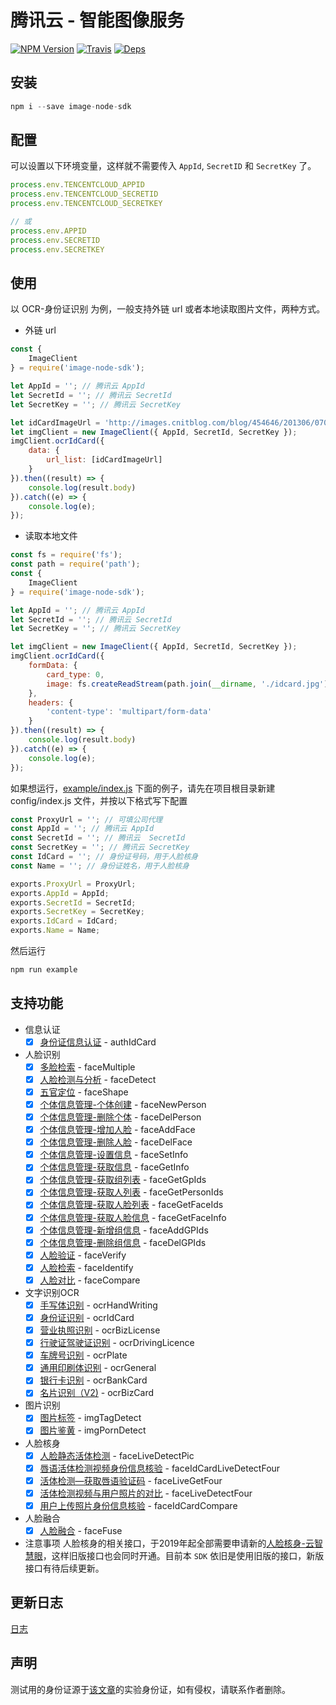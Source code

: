 # 腾讯云 - 智能图像服务

[![NPM Version](https://img.shields.io/npm/v/image-node-sdk.svg?style=flat)](https://www.npmjs.com/package/image-node-sdk)
[![Travis](https://img.shields.io/travis/TencentCloudBase/image-node-sdk.svg)](https://travis-ci.org/TencentCloudBase/image-node-sdk)
[![Deps](https://david-dm.org/TencentCloudBase/image-node-sdk.svg)](https://david-dm.org/TencentCloudBase/image-node-sdk)

## 安装

```javascript
npm i --save image-node-sdk
```

## 配置

可以设置以下环境变量，这样就不需要传入 `AppId`, `SecretID` 和 `SecretKey` 了。
```javascript
process.env.TENCENTCLOUD_APPID
process.env.TENCENTCLOUD_SECRETID
process.env.TENCENTCLOUD_SECRETKEY

// 或
process.env.APPID
process.env.SECRETID
process.env.SECRETKEY
```

## 使用

以 OCR-身份证识别 为例，一般支持外链 url 或者本地读取图片文件，两种方式。

* 外链 url

```javascript
const {
    ImageClient
} = require('image-node-sdk');

let AppId = ''; // 腾讯云 AppId
let SecretId = ''; // 腾讯云 SecretId
let SecretKey = ''; // 腾讯云 SecretKey

let idCardImageUrl = 'http://images.cnitblog.com/blog/454646/201306/07090518-029ff26fac014d72a7786937e8319c78.jpg';
let imgClient = new ImageClient({ AppId, SecretId, SecretKey });
imgClient.ocrIdCard({
    data: {
        url_list: [idCardImageUrl]
    }
}).then((result) => {
    console.log(result.body)
}).catch((e) => {
    console.log(e);
});
```
* 读取本地文件

```javascript
const fs = require('fs');
const path = require('path');
const {
    ImageClient
} = require('image-node-sdk');

let AppId = ''; // 腾讯云 AppId
let SecretId = ''; // 腾讯云 SecretId
let SecretKey = ''; // 腾讯云 SecretKey

let imgClient = new ImageClient({ AppId, SecretId, SecretKey });
imgClient.ocrIdCard({
    formData: {
        card_type: 0,
        image: fs.createReadStream(path.join(__dirname, './idcard.jpg'))
    },
    headers: {
        'content-type': 'multipart/form-data'
    }
}).then((result) => {
    console.log(result.body)
}).catch((e) => {
    console.log(e);
});
```

如果想运行，[example/index.js](./example/index.js) 下面的例子，请先在项目根目录新建 config/index.js 文件，并按以下格式写下配置

```javascript
const ProxyUrl = ''; // 可填公司代理
const AppId = ''; // 腾讯云 AppId
const SecretId = ''; // 腾讯云  SecretId
const SecretKey = ''; // 腾讯云 SecretKey
const IdCard = ''; // 身份证号码，用于人脸核身
const Name = ''; // 身份证姓名，用于人脸核身

exports.ProxyUrl = ProxyUrl;
exports.AppId = AppId;
exports.SecretId = SecretId;
exports.SecretKey = SecretKey;
exports.IdCard = IdCard;
exports.Name = Name;
```

然后运行

```javascript
npm run example
```


## 支持功能
* 信息认证
    - [x] [身份证信息认证](https://cloud.tencent.com/document/product/641/13391) - authIdCard

* 人脸识别
    - [x] [多脸检索](https://cloud.tencent.com/document/product/641/14349) - faceMultiple
    - [x] [人脸检测与分析](https://cloud.tencent.com/document/product/641/12415) - faceDetect
    - [x] [五官定位](https://cloud.tencent.com/document/product/641/12416) - faceShape
    - [x] [个体信息管理-个体创建](https://cloud.tencent.com/document/product/641/12417#.E4.B8.AA.E4.BD.93.E5.88.9B.E5.BB.BA) - faceNewPerson
    - [x] [个体信息管理-删除个体](https://cloud.tencent.com/document/product/641/12417#.E5.88.A0.E9.99.A4.E4.B8.AA.E4.BD.93) - faceDelPerson
    - [x] [个体信息管理-增加人脸](https://cloud.tencent.com/document/product/641/12417#.E5.A2.9E.E5.8A.A0.E4.BA.BA.E8.84.B8) - faceAddFace
    - [x] [个体信息管理-删除人脸](https://cloud.tencent.com/document/product/641/12417#.E5.88.A0.E9.99.A4.E4.BA.BA.E8.84.B8) - faceDelFace
    - [x] [个体信息管理-设置信息](https://cloud.tencent.com/document/product/641/12417#.E8.AE.BE.E7.BD.AE.E4.BF.A1.E6.81.AF) - faceSetInfo
    - [x] [个体信息管理-获取信息](https://cloud.tencent.com/document/product/641/12417#.E8.8E.B7.E5.8F.96.E4.BF.A1.E6.81.AF) - faceGetInfo
    - [x] [个体信息管理-获取组列表](https://cloud.tencent.com/document/product/641/12417#.E8.8E.B7.E5.8F.96.E7.BB.84.E5.88.97.E8.A1.A8) - faceGetGpIds
    - [x] [个体信息管理-获取人列表](https://cloud.tencent.com/document/product/641/12417#.E8.8E.B7.E5.8F.96.E4.BA.BA.E5.88.97.E8.A1.A8) - faceGetPersonIds
    - [x] [个体信息管理-获取人脸列表](https://cloud.tencent.com/document/product/641/12417#.E8.8E.B7.E5.8F.96.E4.BA.BA.E8.84.B8.E5.88.97.E8.A1.A8) - faceGetFaceIds
    - [x] [个体信息管理-获取人脸信息](https://cloud.tencent.com/document/product/641/12417#.E8.8E.B7.E5.8F.96.E4.BA.BA.E8.84.B8.E4.BF.A1.E6.81.AF) - faceGetFaceInfo
    - [x] [个体信息管理-新增组信息](https://cloud.tencent.com/document/product/641/12417#person.E6.96.B0.E5.A2.9E.E7.BB.84.E4.BF.A1.E6.81.AF) - faceAddGPIds
    - [x] [个体信息管理-删除组信息](https://cloud.tencent.com/document/product/641/12417#person.E5.88.A0.E9.99.A4.E7.BB.84.E4.BF.A1.E6.81.AF) - faceDelGPIds
    - [x] [人脸验证](https://cloud.tencent.com/document/product/641/12418) - faceVerify
    - [x] [人脸检索](https://cloud.tencent.com/document/product/641/12419) - faceIdentify
    - [x] [人脸对比](https://cloud.tencent.com/document/product/641/12420) - faceCompare

* 文字识别OCR
    - [x] [手写体识别](https://cloud.tencent.com/document/product/641/12838) - ocrHandWriting
    - [x] [身份证识别](https://cloud.tencent.com/document/product/641/12424) - ocrIdCard
    - [x] [营业执照识别](https://cloud.tencent.com/document/product/641/12425) - ocrBizLicense
    - [x] [行驶证驾驶证识别](https://cloud.tencent.com/document/product/641/12426) - ocrDrivingLicence
    - [x] [车牌号识别](https://cloud.tencent.com/document/product/641/12427) - ocrPlate
    - [x] [通用印刷体识别](https://cloud.tencent.com/document/product/641/12428) - ocrGeneral
    - [x] [银行卡识别](https://cloud.tencent.com/document/product/641/12429) - ocrBankCard
    - [x] [名片识别（V2)](https://cloud.tencent.com/document/product/641/13209) - ocrBizCard

* 图片识别
    - [x] [图片标签](https://cloud.tencent.com/document/product/641/12421) - imgTagDetect
    - [x] [图片鉴黄](https://cloud.tencent.com/document/product/641/12422) - imgPornDetect

* 人脸核身
    - [x] [人脸静态活体检测](https://cloud.tencent.com/document/product/641/12558) - faceLiveDetectPic
    - [x] [唇语活体检测视频身份信息核验](https://cloud.tencent.com/document/product/641/12430) - faceIdCardLiveDetectFour
    - [x] [活体检测—获取唇语验证码](https://cloud.tencent.com/document/product/641/12431) - faceLiveGetFour
    - [x] [活体检测视频与用户照片的对比](https://cloud.tencent.com/document/product/641/12432) - faceLiveDetectFour
    - [x] [用户上传照片身份信息核验](https://cloud.tencent.com/document/product/641/12433) - faceIdCardCompare

* 人脸融合
    - [x] [人脸融合](https://cloud.tencent.com/document/api/670/31061) - faceFuse

* 注意事项
人脸核身的相关接口，于2019年起全部需要申请新的[人脸核身-云智慧眼](https://console.cloud.tencent.com/ai/facein/cloud-godident-logic)，这样旧版接口也会同时开通。目前本 `SDK` 依旧是使用旧版的接口，新版接口有待后续更新。

## 更新日志
[日志](./CHANGELOG.md)

## 声明
测试用的身份证源于[该文章](https://blog.csdn.net/kaka20080622/article/details/50563069)的实验身份证，如有侵权，请联系作者删除。
